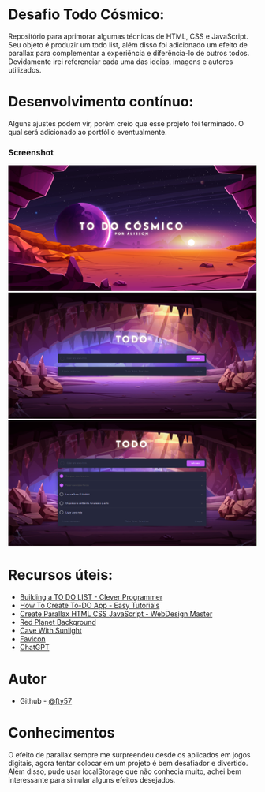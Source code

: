 # Desafio Todo Cósmico:

Repositório para aprimorar algumas técnicas de HTML, CSS e JavaScript. Seu objeto é produzir um todo list, além disso foi adicionado um efeito de parallax para complementar a experiência e diferência-lo de outros todos. Devidamente irei referenciar cada uma das ideias, imagens e autores utilizados.

# Desenvolvimento contínuo:

Alguns ajustes podem vir, porém creio que esse projeto foi terminado. O qual será adicionado ao portfólio eventualmente.

### Screenshot

![Minha tela - Desktop - 1](./src/screenshots/Screenshot_1.png)
![Minha tela - Desktop - 2](./src/screenshots/Screenshot_2.png)
![Minha tela - Desktop - 3](./src/screenshots/Screenshot_3.png)

# Recursos úteis:

- [Building a TO DO LIST - Clever Programmer](https://www.youtube.com/watch?v=KA_8eOIsjn4)
- [How To Create To-DO App - Easy Tutorials](https://www.youtube.com/watch?v=G0jO8kUrg-I)
- [Create Parallax HTML CSS JavaScript - WebDesign Master](https://www.youtube.com/watch?v=F5ZKI-g-_qo)
- [Red Planet Background](https://www.vecteezy.com/free-vector/mars)
- [Cave With Sunlight](https://www.vecteezy.com/free-vector/mars)
- [Favicon](https://github.com/twitter/twemoji/blob/master/assets/svg/1f47e.svg)
- [ChatGPT](https://chat.openai.com/)

# Autor

- Github - [@fty57](https://github.com/fty57)

# Conhecimentos

O efeito de parallax sempre me surpreendeu desde os aplicados em jogos digitais, agora tentar colocar em um projeto é bem desafiador e divertido. Além disso, pude usar localStorage que não conhecia muito, achei bem interessante para simular alguns efeitos desejados.
